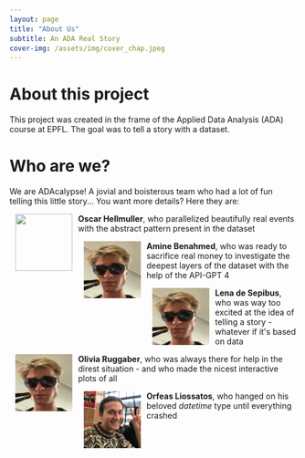 ```yaml
---
layout: page
title: "About Us"
subtitle: An ADA Real Story
cover-img: /assets/img/cover_chap.jpeg
---
```


# About this project
This project was created in the frame of the Applied Data Analysis (ADA) course at EPFL. The goal was to tell a story with a dataset. 

# Who are we?
We are ADAcalypse! A jovial and boisterous team who had a lot of fun telling this little story... You want more details? Here they are:

<img src="/assets/img/chaplin_industry.gif" align="left" width="100" height="100" hspace="10"/> **Oscar Hellmuller**, who parallelized beautifully real events with the abstract pattern present in the dataset

<img src="/assets/img/oscar_ada3.png" align="left" width="100" height="100" hspace="10"/>   **Amine Benahmed**, who was ready to sacrifice real money to investigate the deepest layers of the dataset with the help of the API-GPT 4

<img src="/assets/img/oscar_ada3.png" align="left" width="100" height="100" hspace="10"/>  **Lena de Sepibus**, who was way too excited at the idea of telling a story - whatever if it's based on data

<img src="/assets/img/oscar_ada3.png" align="left" width="100" height="100" hspace="10"/>  **Olivia Ruggaber**, who was always there for help in the direst situation - and who made the nicest interactive plots of all

<img src="/assets/img/orfeas_ada.jpeg" align="left" width="100" height="100" hspace="10"/>   **Orfeas Liossatos**, who hanged on his beloved _datetime_ type until everything crashed


